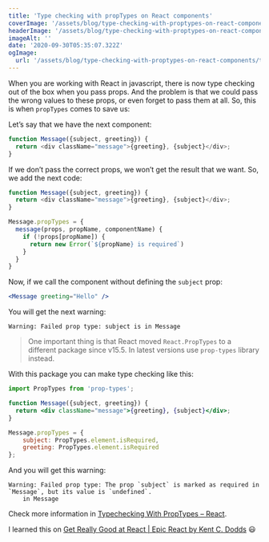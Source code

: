 ```yaml
---
title: 'Type checking with propTypes on React components'
coverImage: '/assets/blog/type-checking-with-proptypes-on-react-components/type-checking-with-proptypes-on-react-components.jpg'
headerImage: '/assets/blog/type-checking-with-proptypes-on-react-components/type-checking-with-proptypes-on-react-components.jpg'
imageAlt: ''
date: '2020-09-30T05:35:07.322Z'
ogImage:
  url: '/assets/blog/type-checking-with-proptypes-on-react-components/type-checking-with-proptypes-on-react-components.jpg'
---
```


When you are working with React in javascript, there is now type checking out of the box when you pass props. And the problem is that we could pass the wrong values to these props, or even forget to pass them at all. So, this is when `propTypes` comes to save us:

Let’s say that we have the next component:

```js
function Message({subject, greeting}) {
  return <div className="message">{greeting}, {subject}</div>;
}
```

If we don’t pass the correct props, we won’t get the result that we want. So, we add the next code:

```js
function Message({subject, greeting}) {
  return <div className="message">{greeting}, {subject}</div>;
}

Message.propTypes = {
  message(props, propName, componentName) {
    if (!props[propName]) {
      return new Error(`${propName} is required`)
    }
  }
}
```

Now, if we call the component without defining the `subject` prop:

```jsx
<Message greeting="Hello" />
```

You will get the next warning:

```text
Warning: Failed prop type: subject is in Message
```

> One important thing is that React moved `React.PropTypes` to a different package since v15.5. In latest versions use `prop-types` library instead.

With this package you can make type checking like this:

```jsx
import PropTypes from 'prop-types';

function Message({subject, greeting}) {
  return <div className="message">{greeting}, {subject}</div>;
}

Message.propTypes = {
    subject: PropTypes.element.isRequired,
    greeting: PropTypes.element.isRequired
};
```

And you will get this warning:

```text
Warning: Failed prop type: The prop `subject` is marked as required in `Message`, but its value is `undefined`.
    in Message
```

Check more information in [Typechecking With PropTypes – React](https://reactjs.org/docs/typechecking-with-proptypes.html).

I learned this on [Get Really Good at React | Epic React by Kent C. Dodds](https://epicreact.dev/) 😃
